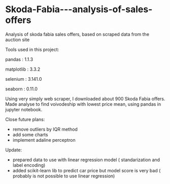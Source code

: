 # Skoda-Fabia---analysis-of-sales-offers
Analysis of skoda fabia sales offers, based on scraped data from the auction site 

Tools used in this project:

pandas           : 1.1.3

matplotlib       : 3.3.2

selenium         : 3.141.0

seaborn          : 0.11.0


Using very simply web scraper, I downloaded about 900 Skoda Fabia offers.
Made analyse to find voivodeship with lowest price mean, using pandas in jupyter notebook.


Close future plans:
- remove outliers by IQR method
- add some charts
- implement adaline perceptron 

Update:
- prepared data to use with linear regression model ( standarization and label encoding)
- added scikit-learn lib to predict car price but model score is very bad ( probably is not possible to use linear regression)
